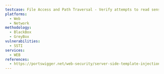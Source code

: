 ```yaml
---
testcase: File Access and Path Traversal - Verify attempts to read sensitive templates or config files (e.g., {{ include('/etc/passwd') }}) are blocked or sanitized. Web (HTTP/HTTPS) service
platforms: 
  - Web
  - Network
methodology: 
  - BlackBox
  - GreyBox
vulnerabilities:
  - SSTI
services:
  - WEB
references:
  - https://portswigger.net/web-security/server-side-template-injection
---
```

